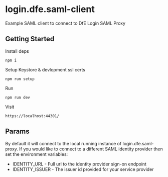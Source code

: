 # login.dfe.saml-client
Example SAML client to connect to DfE Login SAML Proxy

## Getting Started

Install deps
```
npm i
```

Setup Keystore & devlopment ssl certs
```
npm run setup
```

Run
```
npm run dev
```

Visit
```
https://localhost:44301/
```

## Params
By default it will connect to the local running instance of login.dfe.saml-proxy. If you would like to connect to a different SAML identity provider then set the environment variables:

* IDENTITY_URL - Full url to the identity provider sign-on endpoint
* IDENTITY_ISSUER - The issuer id provided for your service provider
